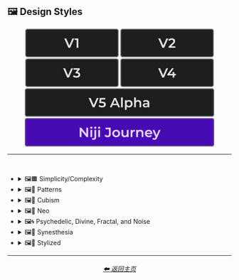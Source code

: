 <h2>🖼 Design Styles</h2>

<div align="center">

[<img src="/Images/Repo_Parts/Buttons/Version_Buttons/button_version_V1_inactive.webp?raw=true" alt="MidJourney V1" height="64" />](/Pages/MJ_V1/Style_Pages/Sphere/Design_Styles.md)
[<img src="/Images/Repo_Parts/Buttons/Version_Buttons/button_version_V2_inactive.webp?raw=true" alt="MidJourney V2" height="64" />](/Pages/MJ_V2/Style_Pages/Sphere/Design_Styles.md)
[<img src="/Images/Repo_Parts/Buttons/Version_Buttons/button_version_V3_inactive.webp?raw=true" alt="MidJourney V3" height="64" />](/Pages/MJ_V3/Style_Pages/Just_The_Style/Design_Styles.md)
[<img src="/Images/Repo_Parts/Buttons/Version_Buttons/button_version_V4_inactive.webp?raw=true" alt="MidJourney V4" height="64" />](/Pages/MJ_V4/Style_Pages/Just_The_Style/Design_Styles.md)
<br>
[<img src="/Images/Repo_Parts/Buttons/Version_Buttons/button_version_V5_Alpha_inactive_half.webp?raw=true" alt="MidJourney V5" height="64" />](/Pages/MJ_V5/Style_Pages/Just_The_Style/Design_Styles.md)
[<img src="/Images/Repo_Parts/Buttons/Version_Buttons/button_version_niji_active_half.webp?raw=true" alt="Niji Journey" height="64" />](/Pages/Niji_Journey/Style_Pages/Design_Styles.md)


</div>

<hr>
<br>


- <details><summary>🖼🟧 Simplicity/Complexity</summary><p><div align="center">

    | Simple |
    | :-: |
    | <img src="/Images/Niji_Journey/MidJourney_Styles/Simple.webp?raw=true" width="256" /> |

    <br>

    | Detailed | Hyperdetailed |
    | :-: | :-: |
    | <img src="/Images/Niji_Journey/MidJourney_Styles/Detailed.webp?raw=true" width="256" /> | <img src="/Images/Niji_Journey/MidJourney_Styles/Hyperdetailed.webp?raw=true" width="256" /> |

    <br>

    | Chaotic |
    | :-: |
    | <img src="/Images/Niji_Journey/MidJourney_Styles/Chaotic.webp?raw=true" width="256" /> |

    <br>

    | Intricate Surface Detail |
    | :-: |
    | <img src="/Images/Niji_Journey/MidJourney_Styles/Intricate_Surface_Detail.webp?raw=true" width="256" /> |

    <br>

    | Flat Design |
    | :-: |
    | <img src="/Images/Niji_Journey/MidJourney_Styles/Flat_Design.webp?raw=true" width="256" /> |

    <br>

    | Minimalist | Maximalist |
    | :-: | :-: |
    | <img src="/Images/Niji_Journey/MidJourney_Styles/Minimalist.webp?raw=true" width="256" /> | <img src="/Images/Niji_Journey/MidJourney_Styles/Maximalist.webp?raw=true" width="256" /> |

    </div></p></details>


- <details><summary>🖼🎨 Patterns</summary><p><div align="center">

    | Halftone |
    | :-: |
    | <img src="/Images/Niji_Journey/MidJourney_Styles/Halftone.webp?raw=true" width="256" /> |

    <br>

    | Diffraction Patterns |
    | :-: |
    | <img src="/Images/Niji_Journey/MidJourney_Styles/Diffraction_Patterns.webp?raw=true" width="256" /> |

    </div></p></details>


- <details><summary>🖼🧊 Cubism</summary><p><div align="center">

    | Cubism |
    | :-: |
    | <img src="/Images/Niji_Journey/MidJourney_Styles/Cubism.webp?raw=true" width="256" /> |

    </div></p></details>


- <details><summary>🖼🔮 Neo</summary><p><div align="center">

    | Neo-Tokyo |
    | :-: |
    | <img src="/Images/Niji_Journey/MidJourney_Styles/Neo-Tokyo.webp?raw=true" width="256" /> |

    </div></p></details>


- <details><summary>🖼🌀 Psychedelic, Divine, Fractal, and Noise</summary><p><div align="center">

    | Psychedelica |
    | :-: |
    | <img src="/Images/Niji_Journey/MidJourney_Styles/Psychedelica.webp?raw=true" width="256" /> |

    <br>

    | Sacred Geometry |
    | :-: |
    | <img src="/Images/Niji_Journey/MidJourney_Styles/Sacred_Geometry.webp?raw=true" width="256" /> |

    </div></p></details>


- <details><summary>🖼🌈 Synesthesia</summary><p><div align="center">

    | Synesthesia |
    | :-: |
    | <img src="/Images/Niji_Journey/MidJourney_Styles/Synesthesia.webp?raw=true" width="256" /> |

    </div></p></details>


- <details><summary>🖼💫 Stylized</summary><p><div align="center">

    | Extreme Bubble Design |
    | :-: |
    | <img src="/Images/Niji_Journey/MidJourney_Styles/Extreme_Bubble_Design.webp?raw=true" width="256" /> |

    <br>

    | Liquify |
    | :-: |
    | <img src="/Images/Niji_Journey/MidJourney_Styles/Liquify.webp?raw=true" width="256" /> |

    <br>

    | Lissajous |
    | :-: |
    | <img src="/Images/Niji_Journey/MidJourney_Styles/Lissajous.webp?raw=true" width="256" /> |

    </div></p></details>

<hr>
<div align="center">
    <h6><a href="/README.md">⬅ 返回主页</a></h6>
</div>
